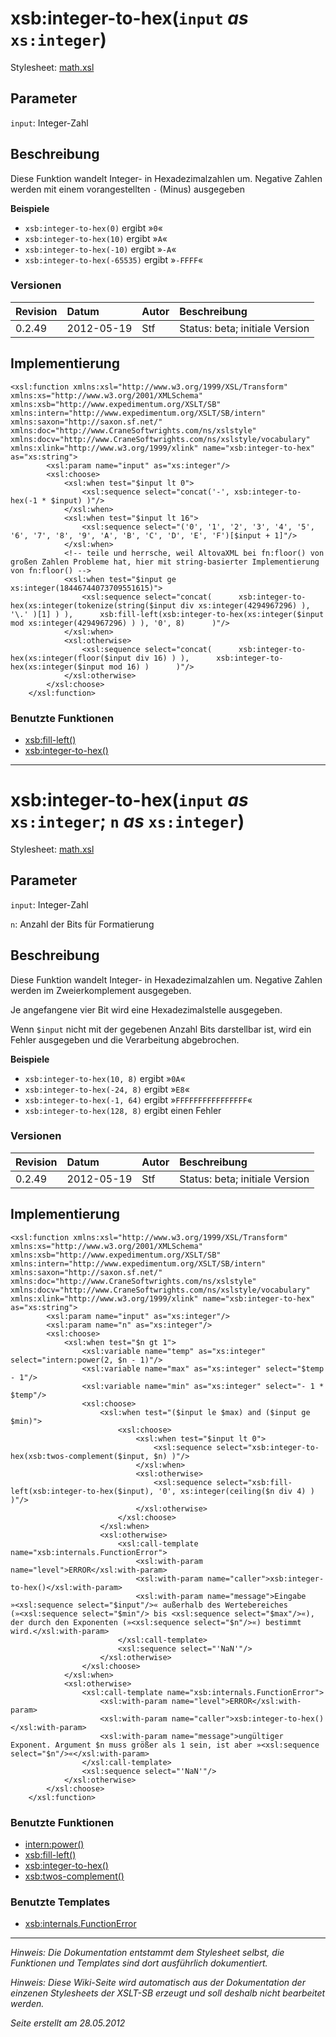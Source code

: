 # xsb:integer-to-hex(`input` _as_ `xs:integer`) #

Stylesheet: [math.xsl](http://code.google.com/p/xslt-sb/source/browse/trunk/xslt-sb/math.xsl)

## Parameter ##
`input`: Integer-Zahl



## Beschreibung ##
Diese Funktion wandelt Integer- in Hexadezimalzahlen um. Negative Zahlen werden mit einem vorangestellten `-` (Minus) ausgegeben


**Beispiele**
  * `xsb:integer-to-hex(0)` ergibt »`0`«
  * `xsb:integer-to-hex(10)` ergibt »`A`«
  * `xsb:integer-to-hex(-10)` ergibt »`-A`«
  * `xsb:integer-to-hex(-65535)` ergibt »`-FFFF`«

### Versionen ###
| Revision | Datum | Autor | Beschreibung |
|:---------|:------|:------|:-------------|
| 0.2.49 | 2012-05-19 | Stf |   Status: beta;   initiale Version   |


## Implementierung ##
```
<xsl:function xmlns:xsl="http://www.w3.org/1999/XSL/Transform" xmlns:xs="http://www.w3.org/2001/XMLSchema" xmlns:xsb="http://www.expedimentum.org/XSLT/SB" xmlns:intern="http://www.expedimentum.org/XSLT/SB/intern" xmlns:saxon="http://saxon.sf.net/" xmlns:doc="http://www.CraneSoftwrights.com/ns/xslstyle" xmlns:docv="http://www.CraneSoftwrights.com/ns/xslstyle/vocabulary" xmlns:xlink="http://www.w3.org/1999/xlink" name="xsb:integer-to-hex" as="xs:string">
		<xsl:param name="input" as="xs:integer"/>
		<xsl:choose>
			<xsl:when test="$input lt 0">
				<xsl:sequence select="concat('-', xsb:integer-to-hex(-1 * $input) )"/>
			</xsl:when>
			<xsl:when test="$input lt 16">
				<xsl:sequence select="('0', '1', '2', '3', '4', '5', '6', '7', '8', '9', 'A', 'B', 'C', 'D', 'E', 'F')[$input + 1]"/>
			</xsl:when>
			<!-- teile und herrsche, weil AltovaXML bei fn:floor() von großen Zahlen Probleme hat, hier mit string-basierter Implementierung von fn:floor() -->
			<xsl:when test="$input ge xs:integer(18446744073709551615)">
				<xsl:sequence select="concat(      xsb:integer-to-hex(xs:integer(tokenize(string($input div xs:integer(4294967296) ), '\.' )[1] ) ),      xsb:fill-left(xsb:integer-to-hex(xs:integer($input mod xs:integer(4294967296) ) ), '0', 8)      )"/>
			</xsl:when>
			<xsl:otherwise>
				<xsl:sequence select="concat(      xsb:integer-to-hex(xs:integer(floor($input div 16) ) ),      xsb:integer-to-hex(xs:integer($input mod 16) )      )"/>
			</xsl:otherwise>
		</xsl:choose>
	</xsl:function>
```

### Benutzte Funktionen ###
  * [xsb:fill-left()](xsb_fill_left.md)
  * [xsb:integer-to-hex()](xsb_integer_to_hex.md)


---

# xsb:integer-to-hex(`input` _as_ `xs:integer`; `n` _as_ `xs:integer`) #

Stylesheet: [math.xsl](http://code.google.com/p/xslt-sb/source/browse/trunk/xslt-sb/math.xsl)

## Parameter ##
`input`: Integer-Zahl


`n`: Anzahl der Bits für Formatierung



## Beschreibung ##
Diese Funktion wandelt Integer- in Hexadezimalzahlen um. Negative Zahlen werden im Zweierkomplement ausgegeben.

Je angefangene vier Bit wird eine Hexadezimalstelle ausgegeben.

Wenn `$input` nicht mit der gegebenen Anzahl Bits darstellbar ist, wird ein Fehler ausgegeben und die Verarbeitung abgebrochen.


**Beispiele**
  * `xsb:integer-to-hex(10, 8)` ergibt »`0A`«
  * `xsb:integer-to-hex(-24, 8)` ergibt »`E8`«
  * `xsb:integer-to-hex(-1, 64)` ergibt »`FFFFFFFFFFFFFFFF`«
  * `xsb:integer-to-hex(128, 8)` ergibt einen Fehler

### Versionen ###
| Revision | Datum | Autor | Beschreibung |
|:---------|:------|:------|:-------------|
| 0.2.49 | 2012-05-19 | Stf |   Status: beta;   initiale Version   |


## Implementierung ##
```
<xsl:function xmlns:xsl="http://www.w3.org/1999/XSL/Transform" xmlns:xs="http://www.w3.org/2001/XMLSchema" xmlns:xsb="http://www.expedimentum.org/XSLT/SB" xmlns:intern="http://www.expedimentum.org/XSLT/SB/intern" xmlns:saxon="http://saxon.sf.net/" xmlns:doc="http://www.CraneSoftwrights.com/ns/xslstyle" xmlns:docv="http://www.CraneSoftwrights.com/ns/xslstyle/vocabulary" xmlns:xlink="http://www.w3.org/1999/xlink" name="xsb:integer-to-hex" as="xs:string">
		<xsl:param name="input" as="xs:integer"/>
		<xsl:param name="n" as="xs:integer"/>
		<xsl:choose>
			<xsl:when test="$n gt 1">
				<xsl:variable name="temp" as="xs:integer" select="intern:power(2, $n - 1)"/>
				<xsl:variable name="max" as="xs:integer" select="$temp - 1"/>
				<xsl:variable name="min" as="xs:integer" select="- 1 * $temp"/>
				<xsl:choose>
					<xsl:when test="($input le $max) and ($input ge $min)">
						<xsl:choose>
							<xsl:when test="$input lt 0">
								<xsl:sequence select="xsb:integer-to-hex(xsb:twos-complement($input, $n) )"/>
							</xsl:when>
							<xsl:otherwise>
								<xsl:sequence select="xsb:fill-left(xsb:integer-to-hex($input), '0', xs:integer(ceiling($n div 4) ) )"/>
							</xsl:otherwise>
						</xsl:choose>
					</xsl:when>
					<xsl:otherwise>
						<xsl:call-template name="xsb:internals.FunctionError">
							<xsl:with-param name="level">ERROR</xsl:with-param>
							<xsl:with-param name="caller">xsb:integer-to-hex()</xsl:with-param>
							<xsl:with-param name="message">Eingabe »<xsl:sequence select="$input"/>« außerhalb des Wertebereiches (»<xsl:sequence select="$min"/> bis <xsl:sequence select="$max"/>«), der durch den Exponenten (»<xsl:sequence select="$n"/>«) bestimmt wird.</xsl:with-param>
						</xsl:call-template>
						<xsl:sequence select="'NaN'"/>
					</xsl:otherwise>
				</xsl:choose>
			</xsl:when>
			<xsl:otherwise>
				<xsl:call-template name="xsb:internals.FunctionError">
					<xsl:with-param name="level">ERROR</xsl:with-param>
					<xsl:with-param name="caller">xsb:integer-to-hex()</xsl:with-param>
					<xsl:with-param name="message">ungültiger Exponent. Argument $n muss größer als 1 sein, ist aber »<xsl:sequence select="$n"/>«</xsl:with-param>
				</xsl:call-template>
				<xsl:sequence select="'NaN'"/>
			</xsl:otherwise>
		</xsl:choose>
	</xsl:function>
```

### Benutzte Funktionen ###
  * [intern:power()](intern_power.md)
  * [xsb:fill-left()](xsb_fill_left.md)
  * [xsb:integer-to-hex()](xsb_integer_to_hex.md)
  * [xsb:twos-complement()](xsb_twos_complement.md)

### Benutzte Templates ###
  * [xsb:internals.FunctionError](xsb_internals_FunctionError.md)


---


_Hinweis: Die Dokumentation entstammt dem Stylesheet selbst, die Funktionen und Templates sind dort ausführlich dokumentiert._

_Hinweis: Diese Wiki-Seite wird automatisch aus der Dokumentation der einzenen Stylesheets der XSLT-SB erzeugt und soll deshalb nicht bearbeitet werden._

_Seite erstellt am 28.05.2012_

